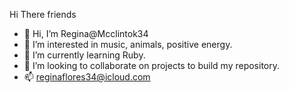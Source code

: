 Hi There friends
- 👋 Hi, I’m Regina@Mcclintok34
- 👀 I’m interested in music, animals, positive energy.
- 🌱 I’m currently learning Ruby.
- 💞️ I’m looking to collaborate on projects to build my repository.
- 📫 reginaflores34@icloud.com

<!---
Mcclintok34/Mcclintok34 is a ✨ special ✨ repository because its `README.md` (this file) appears on your GitHub profile.
You can click the Preview link to take a look at your changes.
--->
